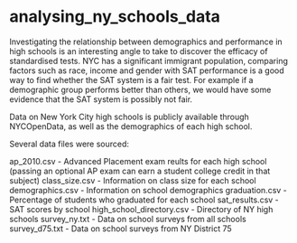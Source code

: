 # analysing_ny_schools_data

Investigating the relationship between demographics and performance in high schools is an interesting angle to take to discover the efficacy of standardised tests. NYC has a significant immigrant population, comparing factors such as race, income and gender with SAT performance is a good way to find whether the SAT system is a fair test. For example if a demographic group performs better than others, we would have some evidence that the SAT system is possibly not fair.

Data on New York City high schools is publicly available through NYCOpenData, as well as the demographics of each high school.

Several data files were sourced:

ap_2010.csv - Advanced Placement exam reults for each high school (passing an optional AP exam can earn a student college credit in that subject)
class_size.csv - Information on class size for each school
demographics.csv - Information on school demographics
graduation.csv - Percentage of students who graduated for each school
sat_results.csv - SAT scores by school
high_school_directory.csv - Directory of NY high schools
survey_ny.txt - Data on school surveys from all schools
survey_d75.txt - Data on school surveys from NY District 75
